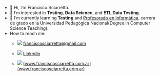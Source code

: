 

- 👋 Hi, I’m Francisco Sciarretta.
- 👀 I’m interested in **Testing**, **Data Science**, and **ETL Data Testing**.
- 🌱 I’m currently learning **Testing** and [Profesorado en Informática](https://unipe.edu.ar/formacion/carreras/profesorados/item/655-profesorado-en-informatica), carrera de grado en la Universidad Pedagógica Nacional(Degree in Computer Science Teaching).
- How to reach me:
  - <img src="https://github.com/fran-cisko/fran-cisko/assets/36769073/5010e582-a841-4763-a3d0-d963e2a68614"></img>  franciscosciarretta@gmail.com <br>
  
  - <img src="https://github.com/fran-cisko/fran-cisko/assets/36769073/a89d25d7-bee7-41b9-84d2-a63e11350151" ></img>  [Linkedin](https://www.linkedin.com/in/francisco-sciarretta/) <br>
  
  - <img  src="https://github.com/fran-cisko/fran-cisko/assets/36769073/a44d8d18-881a-4d25-b063-52f3dcfe694a">  [www.franciscosciarretta.com.ar](www.franciscosciarretta.com.ar) </img> 

<!---
 ✨ repository 
--->




